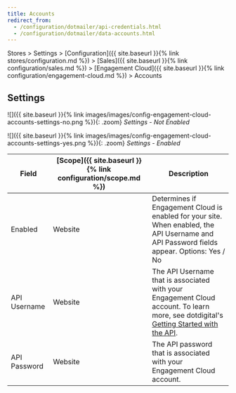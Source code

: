 ```yaml
---
title: Accounts
redirect_from: 
  - /configuration/dotmailer/api-credentials.html
  - /configuration/dotmailer/data-accounts.html
---
```


Stores > Settings > [Configuration]({{ site.baseurl }}{% link stores/configuration.md %}) > [Sales]({{ site.baseurl }}{% link configuration/sales.md %}) > [Engagement Cloud]({{ site.baseurl }}{% link configuration/engagement-cloud.md %}) > Accounts

## Settings

![]({{ site.baseurl }}{% link images/images/config-engagement-cloud-accounts-settings-no.png %}){: .zoom}
_Settings - Not Enabled_

![]({{ site.baseurl }}{% link images/images/config-engagement-cloud-accounts-settings-yes.png %}){: .zoom}
_Settings - Enabled_

|Field|[Scope]({{ site.baseurl }}{% link configuration/scope.md %})|Description|
|--- |--- |--- |
|Enabled|Website|Determines if Engagement Cloud is enabled for your site. When enabled, the API Username and API Password fields appear. Options: Yes / No|
|API Username|Website|The API Username that is associated with your Engagement Cloud account. To learn more, see dotdigital's [Getting Started with the API](https://developer.dotdigital.com/docs/getting-started-with-the-api/).|
|API Password|Website|The API password that is associated with your Engagement Cloud account.|
